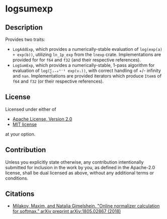# logsumexp

## Description

Provides two traits:
* `LogAddExp`, which provides a numerically-stable evaluation of
  `log(exp(a) + exp(b))`, utilizing `ln_1p_exp` from the `lnexp`
  crate. Implementations are provided for for `f64` and `f32` (and
  their respective references).
* `LogSumExp`, which provides a numerically-stable, 1-pass algorithm
  for evaluation of `log(∑ᵢ₌₀ⁿ⁻¹ exp(vᵢ))`, with correct handling of
  +/- infinity and `nan`. Implementations are provided iterators which
  produce `Item`s of `f64` and `f32` (or their respective references).

## License

Licensed under either of

  * [Apache License, Version 2.0](http://www.apache.org/licenses/LICENSE-2.0)
  * [MIT license](http://opensource.org/licenses/MIT)

at your option.

## Contribution

Unless you explicitly state otherwise, any contribution intentionally submitted
for inclusion in the work by you, as defined in the Apache-2.0 license, shall be
dual licensed as above, without any additional terms or conditions.

## Citations
- [Milakov, Maxim, and Natalia Gimelshein. "Online normalizer calculation for softmax." arXiv preprint arXiv:1805.02867 (2018)](https://arxiv.org/pdf/1805.02867.pdf)

